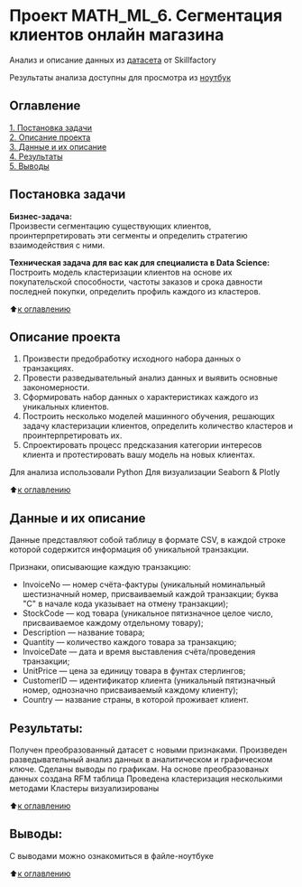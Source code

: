 # Проект MATH_ML_6. Сегментация клиентов онлайн магазина
Анализ и описание данных из [датасета](https://drive.google.com/drive/folders/1aFKLSPxRmW-5j5zfPCiGA3NZ-xRPmfs5?usp=sharing) от Skillfactory

Результаты анализа доступны для просмотра из 
[ноутбук](https://github.com/mureich81/OnLineShop/blob/master/PROJECT_6_ClientSegmentation_OnLineShop.ipynb)

## Оглавление  
[1. Постановка задачи](README.md#постановка-задачи)  
[2. Описание проекта](README.md#описание-проекта)  
[3. Данные и их описание](README.md#данные-и-их-описание)  
[4. Результаты](README.md#Результат)    
[5. Выводы](README.md#Выводы) 

## Постановка задачи
**Бизнес-задача:**\
Произвести сегментацию существующих клиентов, проинтерпретировать эти сегменты и определить стратегию взаимодействия с ними.

**Техническая задача для вас как для специалиста в Data Science:**\
Построить модель кластеризации клиентов на основе их покупательской способности, частоты заказов и срока давности последней покупки, определить профиль каждого из кластеров.

:arrow_up:[к оглавлению](.README.md#Оглавление)

## Описание проекта
1. Произвести предобработку исходного набора данных о транзакциях.
2. Провести разведывательный анализ данных и выявить основные закономерности.
3. Сформировать набор данных о характеристиках каждого из уникальных клиентов.
4. Построить несколько моделей машинного обучения, решающих задачу кластеризации клиентов, определить количество кластеров и проинтерпретировать их.
5. Спроектировать процесс предсказания категории интересов клиента и протестировать вашу модель на новых клиентах.

Для анализа использовали Python
Для визуализации Seaborn & Plotly

:arrow_up:[к оглавлению](.README.md#Оглавление)

## Данные и их описание
Данные представляют собой таблицу в формате CSV, в каждой строке которой содержится информация об уникальной транзакции.

Признаки, описывающие каждую транзакцию:

* InvoiceNo — номер счёта-фактуры (уникальный номинальный шестизначный номер, присваиваемый каждой транзакции; буква "C" в начале кода указывает на отмену транзакции);
* StockCode — код товара (уникальное пятизначное целое число, присваиваемое каждому отдельному товару);
* Description — название товара;
* Quantity — количество каждого товара за транзакцию;
* InvoiceDate — дата и время выставления счёта/проведения транзакции;
* UnitPrice — цена за единицу товара в фунтах стерлингов;
* CustomerID — идентификатор клиента (уникальный пятизначный номер, однозначно присваиваемый каждому клиенту);
* Country — название страны, в которой проживает клиент.

## Результаты:  
Получен преобразованный датасет с новыми признаками. Произведен разведывательный анализ данных в аналитическом и графическом ключе. Сделаны выводы по графикам.
На основе преобразованых данных создана RFM таблица
Проведена кластеризация несколькими методами
Кластеры визуализированы

:arrow_up:[к оглавлению](.README.md#Оглавление)


## Выводы:  
С выводами можно ознакомиться в файле-ноутбуке

:arrow_up:[к оглавлению](.README.md#Оглавление)
